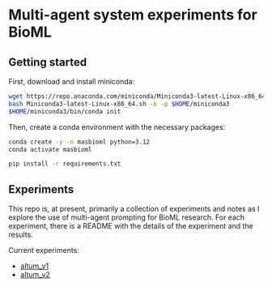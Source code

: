 # Multi-agent system experiments for BioML

## Getting started

First, download and install miniconda:

```bash
wget https://repo.anaconda.com/miniconda/Miniconda3-latest-Linux-x86_64.sh
bash Miniconda3-latest-Linux-x86_64.sh -b -p $HOME/miniconda3
$HOME/miniconda3/bin/conda init
```

Then, create a conda environment with the necessary packages:

```bash
conda create -y -n masbioml python=3.12
conda activate masbioml

pip install -r requirements.txt
```

## Experiments

This repo is, at present, primarily a collection of experiments and notes as I explore the use of multi-agent prompting for BioML research. For each experiment, there is a README with the details of the experiment and the results.

Current experiments:

- [altum_v1](experiments/altum_v1/README.md)
- [altum_v2](experiments/altum_v2/README.md)








